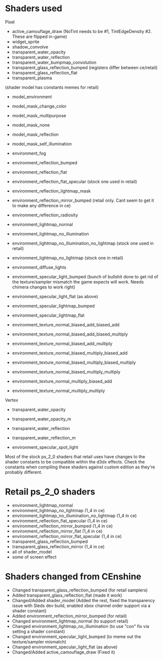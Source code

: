 # Shaders used
Pixel
- active_camouflage_draw (NoTint needs to be #1, TintEdgeDensity #2. These are flipped in-game)
- widget_sprite
- shadow_convolve
- transparent_water_opacity
- transparent_water_reflection
- transparent_water_bumpmap_convolution
- transparent_glass_reflection_bumped (registers differ between ce/retail)
- transparent_glass_reflection_flat
- transparent_plasma

(shader model has constants memes for retail)
- model_environment
- model_mask_change_color
- model_mask_multipurpose
- model_mask_none
- model_mask_reflection
- model_mask_self_illumination

- environment_fog
- environment_reflection_bumped
- environment_reflection_flat
- environment_reflection_flat_specular (stock one used in retail)
- environment_reflection_lightmap_mask
- environment_reflection_mirror_bumped (retail only. Cant seem to get it to make any difference in ce)
- environment_reflection_radiosity
- environment_lightmap_normal
- environment_lightmap_no_illumination
- environment_lightmap_no_illumination_no_lightmap (stock one used in retail)
- environment_lightmap_no_lightmap (stock one in retail)
- environment_diffuse_lights
- environment_specular_light_bumped (bunch of bullshit done to get rid of the texture/sampler mismatch the game expects will work. Needs chimera changes to work right)
- environment_specular_light_flat (as above)
- environment_specular_lightmap_bumped
- environment_specular_lightmap_flat
- environment_texture_normal_biased_add_biased_add
- environment_texture_normal_biased_add_biased_multiply
- environment_texture_normal_biased_add_multiply
- environment_texture_normal_biased_multiply_biased_add
- environment_texture_normal_biased_multiply_biased_multiply
- environment_texture_normal_biased_multiply_multiply
- environment_texture_normal_multiply_biased_add
- environment_texture_normal_multiply_multiply

Vertex
- transparent_water_opacity
- transparent_water_opacity_m
- transparent_water_reflection
- transparent_water_reflection_m

- environment_specular_spot_light


Most of the stock ps_2_0 shaders that retail uses have changes to the shader constants to be compatible within the d3dx effects. Check the constants when compiling these shaders against custom edition as they're probably different.

# Retail ps_2_0 shaders
- environment_lightmap_normal
- environment_lightmap_no_lightmap (1_4 in ce)
- environment_lightmap_no_illumination_no_lightmap (1_4 in ce)
- environment_reflection_flat_specular (1_4 in ce)
- environment_reflection_mirror_bumped (1_4 in ce)
- environment_reflection_mirror_flat (1_4 in ce)
- environment_reflection_mirror_flat_specular (1_4 in ce)
- transparent_glass_reflection_bumped
- transparent_glass_reflection_mirror (1_4 in ce)
- all of shader_model
- some of screen effect

# Shaders changed from CEnshine
- Changed transparent_glass_reflection_bumped (for retail samplers)
- Added transparent_glass_reflection_flat (made it work)
- Changed/Added shader_model (Added the rest, fixed the transparency issue with Sleds dev build, enabled xbox channel order support via a shader constant)
- Added environment_reflection_mirror_bumped (for retail)
- Changed environment_lightmap_normal (to support retail)
- Changed environment_lightmap_no_illumination (to use "con" fix via setting a shader constant)
- Changed environment_specular_light_bumped (to meme out the texture/sampler mismatch)
- Changed environment_specular_light_flat (as above)
- Changed/Added active_camouflage_draw (Fixed it)